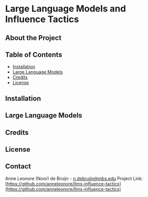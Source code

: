 # Large Language Models and Influence Tactics

## About the Project

## Table of Contents 

- [Installation](#installation)
- [Large Language Models](#llms)
- [Credits](#credits)
- [License](#license)

## Installation

## Large Language Models

## Credits

## License


## Contact
Anne Leonore (Noor) de Bruijn - n.debruijn@mbs.edu
Project Link: [https://github.com/anneleonore/llms-influence-tactics](https://github.com/anneleonore/llms-influence-tactics)
